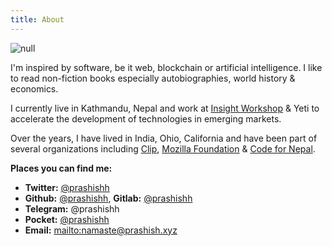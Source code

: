 ```yaml
---
title: About
---
```

![null](/img/prashish_rajbhandari.jpg)

I'm inspired by software, be it web, blockchain or artificial intelligence. I like to read non-fiction books especially autobiographies, world history & economics.

I currently live in Kathmandu, Nepal and work at [Insight Workshop](https://insightworkshop.io/) & Yeti to accelerate the development of technologies in emerging markets.

Over the years, I have lived in India, Ohio, California and have been part of several organizations including [Clip](https://clip.mx/), [Mozilla Foundation](https://reps.mozilla.org/) & [Code for Nepal](http://codefornepal.org).



**Places you can find me:**

* **Twitter:** [@prashishh](https://twitter.com/prashishh)
* **Github:** [@prashishh](https://github.com/prashishh), **Gitlab:** [@prashishh](https://gitlab.com/prashishh)
* **Telegram:** @prashishh
* **Pocket:** [@prashishh](https://getpocket.com/@prashishh)
* **Email:** <mailto:namaste@prashish.xyz>
